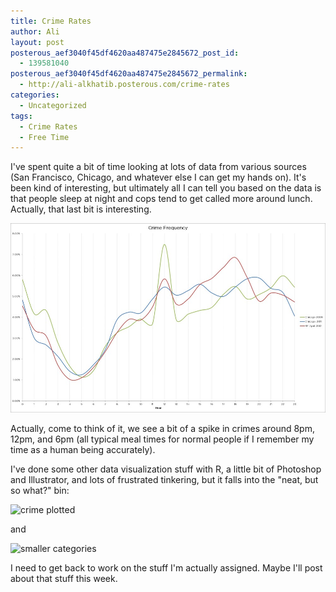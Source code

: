 ```yaml
---
title: Crime Rates
author: Ali
layout: post
posterous_aef3040f45df4620aa487475e2845672_post_id:
  - 139581040
posterous_aef3040f45df4620aa487475e2845672_permalink:
  - http://ali-alkhatib.posterous.com/crime-rates
categories:
  - Uncategorized
tags:
  - Crime Rates
  - Free Time
---
```

I've spent quite a bit of time looking at lots of data from various sources (San Francisco, Chicago, and whatever else I can get my hands on). It's been kind of interesting, but ultimately all I can tell you based on the data is that people sleep at night and cops tend to get called more around lunch. Actually, that last bit is interesting. 

![crime over day](/content/crime_over_day.png.scaled.1000.jpg)

Actually, come to think of it, we see a bit of a spike in crimes around 8pm, 12pm, and 6pm (all typical meal times for normal people if I remember my time as a human being accurately).

I've done some other data visualization stuff with R, a little bit of Photoshop and Illustrator, and lots of frustrated tinkering, but it falls into the "neat, but so what?" bin:

![crime plotted](http://ali-alkhatib.com/content/1.png.scaled.1000-300x241.jpg)

and

![smaller categories](http://ali-alkhatib.com/content/2.png.scaled.1000.jpg)

I need to get back to work on the stuff I'm actually assigned. Maybe I'll post about that stuff this week.